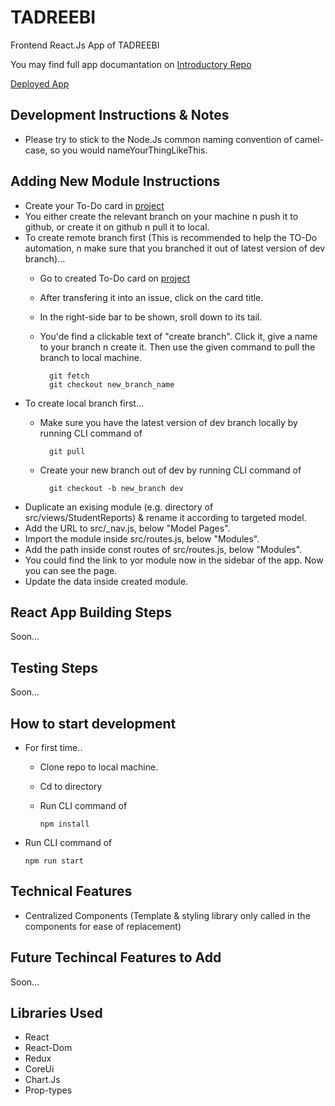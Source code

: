 # TADREEBI

Frontend React.Js App of TADREEBI

You may find full app documantation on [Introductory Repo](https://github.com/Tadreebi/app)

[Deployed App](https://tadreebi.vercel.app/)

## Development Instructions & Notes

- Please try to stick to the Node.Js common naming convention of camel-case, so you would nameYourThingLikeThis.

## Adding New Module Instructions

- Create your To-Do card in [project](https://github.com/Tadreebi/fe/projects/1)
- You either create the relevant branch on your machine n push it to github, or create it on github n pull it to local.
- To create remote branch first (This is recommended to help the TO-Do automation, n make sure that you branched it out of latest version of dev branch)...
  - Go to created To-Do card on [project](https://github.com/Tadreebi/fe/projects/1)
  - After transfering it into an issue, click on the card title.
  - In the right-side bar to be shown, sroll down to its tail.
  - You'de find a clickable text of "create branch". Click it, give a name to your branch n create it. Then use the given command to pull the branch to local machine.

          git fetch
          git checkout new_branch_name
- To create local branch first...
  - Make sure you have the latest version of dev branch locally by running CLI command of 

          git pull
  - Create your new branch out of dev by running CLI command of 

          git checkout -b new_branch dev
- Duplicate an exising module (e.g. directory of src/views/StudentReports) & rename it according to targeted model.
- Add the URL to src/_nav.js, below "Model Pages".
- Import the module inside src/routes.js, below "Modules".
- Add the path inside const routes of src/routes.js, below "Modules".
- You could find the link to yor module now in the sidebar of the app. Now you can see the page.
- Update the data inside created module.

## React App Building Steps

Soon...

## Testing Steps

Soon...

## How to start development
- For first time..
  - Clone repo to local machine.
  - Cd to directory
  - Run CLI command of
  
        npm install
- Run CLI command of

      npm run start

## Technical Features

- Centralized Components (Template & styling library only called in the components for ease of replacement)

## Future Techincal Features to Add

Soon...

## Libraries Used

- React
- React-Dom
- Redux
- CoreUi
- Chart.Js
- Prop-types
